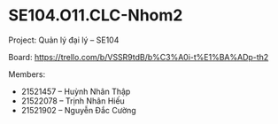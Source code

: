 # SE104.O11.CLC-Nhom2

Project: Quản lý đại lý &ndash; SE104

Board: https://trello.com/b/VSSR9tdB/b%C3%A0i-t%E1%BA%ADp-th2

Members:
* 21521457 &ndash; Huỳnh Nhân Thập
* 21522078 &ndash; Trịnh Nhân Hiếu
* 21521902 &ndash; Nguyễn Đắc Cường
